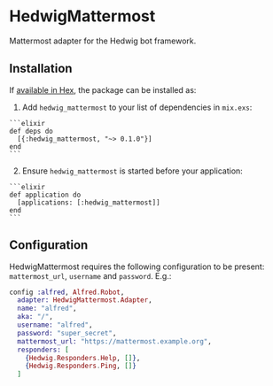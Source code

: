 # HedwigMattermost

Mattermost adapter for the Hedwig bot framework.

## Installation

If [available in Hex](https://hex.pm/docs/publish), the package can be installed as:

  1. Add `hedwig_mattermost` to your list of dependencies in `mix.exs`:

    ```elixir
    def deps do
      [{:hedwig_mattermost, "~> 0.1.0"}]
    end
    ```

  2. Ensure `hedwig_mattermost` is started before your application:

    ```elixir
    def application do
      [applications: [:hedwig_mattermost]]
    end
    ```

## Configuration

HedwigMattermost requires the following configuration to be present: `mattermost_url`, `username` and `password`. E.g.:

```elixir
config :alfred, Alfred.Robot,
  adapter: HedwigMattermost.Adapter,
  name: "alfred",
  aka: "/",
  username: "alfred",
  password: "super_secret",
  mattermost_url: "https://mattermost.example.org",
  responders: [
    {Hedwig.Responders.Help, []},
    {Hedwig.Responders.Ping, []}
  ]
```
